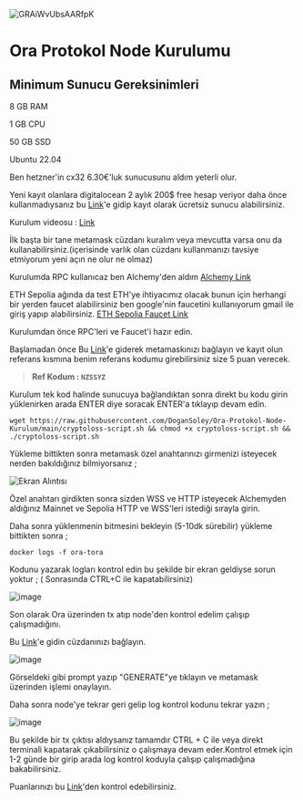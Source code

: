 ![GRAiWvUbsAARfpK](https://github.com/user-attachments/assets/4508306b-a99e-4cd3-8fdf-42f26ee00265)

# Ora Protokol Node Kurulumu

## Minimum Sunucu Gereksinimleri

8 GB RAM

1 GB CPU

50 GB SSD

Ubuntu 22.04

Ben hetzner'in cx32 6.30€'luk sunucusunu aldım yeterli olur.

Yeni kayıt olanlara digitalocean 2 aylık 200$ free hesap veriyor daha önce kullanmadıysanız bu [Link](https://t.co/5O8WuAtuHs)'e gidip kayıt olarak ücretsiz sunucu alabilirsiniz.

Kurulum videosu : [Link](https://www.youtube.com/@Cryptoloss)

İlk başta bir tane metamask cüzdanı kuralım veya mevcutta varsa onu da kullanabilirsiniz.(içerisinde varlık olan cüzdanı kullanmanızı tavsiye etmiyorum yeni açın ne olur ne olmaz)

Kurulumda RPC kullanıcaz ben Alchemy'den aldım [Alchemy Link](https://dashboard.alchemy.com/)

ETH Sepolia ağında da test ETH'ye ihtiyacımız olacak bunun için herhangi bir yerden faucet alabilirsiniz ben google'nin faucetini kullanıyorum gmail ile giriş yapıp alabilirsiniz. [ETH Sepolia Faucet Link](https://cloud.google.com/application/web3/faucet/ethereum)

Kurulumdan önce RPC'leri ve Faucet'i hazır edin.

Başlamadan önce Bu [Link](https://www.ora.io/app/points-program)'e giderek metamaskınızı bağlayın ve kayıt olun referans kısmına benim referans kodumu girebilirsiniz size 5 puan verecek. 

> **Ref Kodum : `NZSSYZ`**



Kurulum tek kod halinde sunucuya bağlandıktan sonra direkt bu kodu girin yüklenirken arada ENTER diye soracak ENTER'a tıklayıp devam edin.

```
wget https://raw.githubusercontent.com/DoganSoley/Ora-Protokol-Node-Kurulum/main/cryptoloss-script.sh && chmod +x cryptoloss-script.sh && ./cryptoloss-script.sh
```
Yükleme bittikten sonra metamask özel anahtarınızı girmenizi isteyecek nerden bakıldığınız bilmiyorsanız ;

![Ekran Alıntısı](https://github.com/user-attachments/assets/b2036c32-0f90-4c5c-8c7e-ed0765f92104)

Özel anahtarı girdikten sonra sizden WSS ve HTTP isteyecek Alchemyden aldığınız Mainnet ve Sepolia HTTP ve WSS'leri istediği sırayla girin.

Daha sonra yüklenmenin bitmesini bekleyin (5-10dk sürebilir) yükleme bittikten sonra ;

```
docker logs -f ora-tora
```

Kodunu yazarak logları kontrol edin bu şekilde bir ekran geldiyse sorun yoktur ; ( Sonrasında CTRL+C ile kapatabilirsiniz)

![image](https://github.com/user-attachments/assets/b6a658b3-351e-4756-83cb-b901bf0eea2d)

Son olarak Ora üzerinden tx atıp node'den kontrol edelim çalışıp çalışmadığını.

Bu [Link](https://www.ora.io/app/opml/openlm/)'e gidin cüzdanınızı bağlayın.

![image](https://github.com/user-attachments/assets/27a27a38-0cd1-462b-a66e-7d597239a942)

Görseldeki gibi prompt yazıp "GENERATE"ye tıklayın ve metamask üzerinden işlemi onaylayın.

Daha sonra node'ye tekrar geri gelip log kontrol kodunu tekrar yazın ;

![image](https://github.com/user-attachments/assets/eabee640-9e6d-4725-a70d-69fe10c75cbd)

Bu şekilde bir tx çıktısı aldıysanız tamamdır CTRL + C ile veya direkt terminali kapatarak çıkabilirsiniz o çalışmaya devam eder.Kontrol etmek için 1-2 günde bir girip arada log kontrol koduyla çalışıp çalışmadığına bakabilirsiniz.

Puanlarınızı bu [Link](https://www.ora.io/app/tasks/dashboard)'den kontrol edebilirsiniz.
